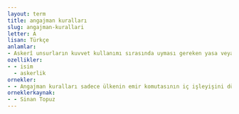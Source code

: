 ```yaml
---
layout: term
title: angajman kuralları
slug: angajman-kurallari
letter: A
lisan: Türkçe
anlamlar:
- Askerî unsurların kuvvet kullanımı sırasında uyması gereken yasa veya kurallar
ozellikler:
- - isim
  - askerlik
ornekler:
- - Angajman kuralları sadece ülkenin emir komutasının iç işleyişini düzenler. Başka ülkeleri bağlamaz.
orneklerkaynak:
- - Sinan Topuz
---
```


